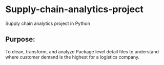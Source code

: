 # Supply-chain-analytics-project
Supply chain analytics project in Python

## Purpose: 
To clean, transform, and analyze Package level detail files to understand where customer demand is the highest for a logistics company.  
